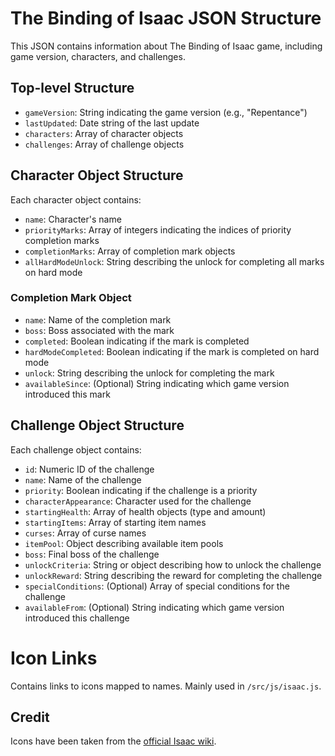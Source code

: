 # The Binding of Isaac JSON Structure
This JSON contains information about The Binding of Isaac game, including game version, characters, and challenges.

## Top-level Structure
- `gameVersion`: String indicating the game version (e.g., "Repentance")
- `lastUpdated`: Date string of the last update
- `characters`: Array of character objects
- `challenges`: Array of challenge objects

## Character Object Structure
Each character object contains:
- `name`: Character's name
- `priorityMarks`: Array of integers indicating the indices of priority completion marks
- `completionMarks`: Array of completion mark objects
- `allHardModeUnlock`: String describing the unlock for completing all marks on hard mode

### Completion Mark Object
- `name`: Name of the completion mark
- `boss`: Boss associated with the mark
- `completed`: Boolean indicating if the mark is completed
- `hardModeCompleted`: Boolean indicating if the mark is completed on hard mode
- `unlock`: String describing the unlock for completing the mark
- `availableSince`: (Optional) String indicating which game version introduced this mark

## Challenge Object Structure
Each challenge object contains:
- `id`: Numeric ID of the challenge
- `name`: Name of the challenge
- `priority`: Boolean indicating if the challenge is a priority
- `characterAppearance`: Character used for the challenge
- `startingHealth`: Array of health objects (type and amount)
- `startingItems`: Array of starting item names
- `curses`: Array of curse names
- `itemPool`: Object describing available item pools
- `boss`: Final boss of the challenge
- `unlockCriteria`: String or object describing how to unlock the challenge
- `unlockReward`: String describing the reward for completing the challenge
- `specialConditions`: (Optional) Array of special conditions for the challenge
- `availableFrom`: (Optional) String indicating which game version introduced this challenge

# Icon Links
Contains links to icons mapped to names. Mainly used in `/src/js/isaac.js`.

## Credit
Icons have been taken from the [official Isaac wiki](https://bindingofisaacrebirth.fandom.com/wiki/Binding_of_Isaac:_Rebirth_Wiki).